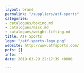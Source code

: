 ```yaml
---
layout: brand
permalink: "/suppliers/atf-sports"
categories:
- catalogues/boxing.md
- catalogues/misc.md
- catalogues/weight-lifting.md
title: ATF Sports
logo: "/atf-sports-logo.png"
website: http://www.atfsports.com/
pdfs: []
info: ''
date: 2019-03-29 22:17:39 +0000

---
```


